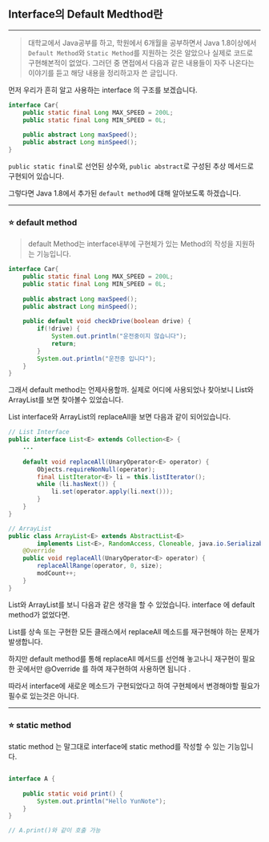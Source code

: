 
## Interface의 Default Medthod란

---

>대학교에서 Java공부를 하고, 학원에서 6개월을 공부하면서 Java 1.8이상에서 `Default Method`와 `Static Method`를 지원하는 것은 알았으나
실제로 코드로 구현해본적이 없었다. 그러던 중 면접에서 다음과 같은 내용들이 자주 나온다는 이야기를 듣고 해당 내용을 정리하고자 쓴 글입니다.


먼저 우리가 흔히 알고 사용하는 interface 의 구조를 보겠습니다. 

```java
interface Car{
    public static final Long MAX_SPEED = 200L;
    public static final Long MIN_SPEED = 0L;
    
    public abstract Long maxSpeed();
    public abstract Long minSpeed();
}
```

`public static final`로 선언된 상수와, `public abstract`로 구성된 추상 메서드로 구현되어 있습니다.

그렇다면 Java 1.8에서 추가된 `default method`에 대해 알아보도록 하겠습니다. 

---

### ⭐ default method
> default Method는 interface내부에 구현체가 있는 Method의 작성을 지원하는 기능입니다.

```java
interface Car{
    public static final Long MAX_SPEED = 200L;
    public static final Long MIN_SPEED = 0L;
    
    public abstract Long maxSpeed();
    public abstract Long minSpeed();
    
    public default void checkDrive(boolean drive) {
        if(!drive) {
            System.out.println("운전중이지 않습니다");
            return;
        }
        System.out.println("운전중 입니다");
    }
}
```

그래서 default method는 언제사용할까. 실제로 어디에 사용되었나 찾아보니 List와 ArrayList를 보면 찾아볼수 있었습니다.

List interface와 ArrayList의 replaceAll을 보면 다음과 같이 되어있습니다.

```java
// List Interface
public interface List<E> extends Collection<E> {
    ...
    
    default void replaceAll(UnaryOperator<E> operator) {
        Objects.requireNonNull(operator);
        final ListIterator<E> li = this.listIterator();
        while (li.hasNext()) {
            li.set(operator.apply(li.next()));
        }
    }
}

// ArrayList
public class ArrayList<E> extends AbstractList<E>
        implements List<E>, RandomAccess, Cloneable, java.io.Serializable {
    @Override
    public void replaceAll(UnaryOperator<E> operator) {
        replaceAllRange(operator, 0, size);
        modCount++;
    }
}
```

List와 ArrayList를 보니 다음과 같은 생각을 할 수 있었습니다. interface 에 default method가 없었다면.

List를 상속 또는 구현한 모든 클래스에서 replaceAll 메소드를 재구현해야 하는 문제가 발생합니다. 

하지만 default method를 통해 replaceAll 메서드를 선언해 놓고나니 재구현이 필요한 곳에서만 @Override 를 하여 재구현하여 사용하면 됩니다 .

따라서 interface에 새로운 메소드가 구현되었다고 하여 구현체에서 변경해야할 필요가 필수로 있는것은 아니다.

---


### ⭐ static method

static method 는 말그대로 interface에 static method를 작성할 수 있는 기능입니다.

```java

interface A {
    
    public static void print() {
        System.out.println("Hello YunNote");
    }
}

// A.print()와 같이 호출 가능 
```

